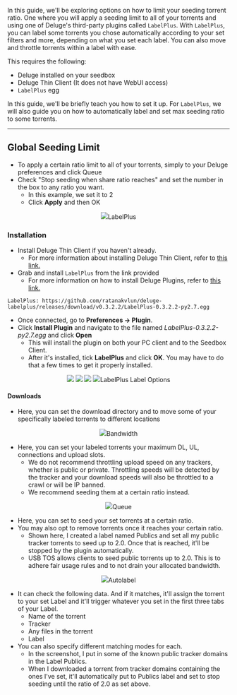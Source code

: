 In this guide, we'll be exploring options on how to limit your seeding torrent ratio. One where you will apply a seeding limit to all of your torrents and using one of Deluge's third-party plugins called `LabelPlus`. With `LabelPlus`, you can label some torrents you chose automatically according to your set filters and more, depending on what you set each label. You can also move and throttle torrents within a label with ease.

This requires the following:

* Deluge installed on your seedbox
* Deluge Thin Client (It does not have WebUI access)
* `LabelPlus` egg

In this guide, we'll be briefly teach you how to set it up. For `LabelPlus`, we will also guide you on how to automatically label and set max seeding ratio to some torrents.

***

## Global Seeding Limit

* To apply a certain ratio limit to all of your torrents, simply to your Deluge preferences and click Queue
* Check "Stop seeding when share ratio reaches" and set the number in the box to any ratio you want.
  * In this example, we set it to 2
  * Click **Apply** and then OK

<p align="center">
<img src="https://docs.usbx.me/uploads/images/gallery/2020-03/deluge-seed.png)

:::

***

## LabelPlus
### Installation

* Install Deluge Thin Client if you haven't already.
  * For more information about installing Deluge Thin Client, refer to [this link.](https://docs.usbx.me/books/deluge/page/setting-up-deluge-thin-client)
* Grab and install `LabelPlus` from the link provided
  * For more information on how to install Deluge Plugins, refer to [this link.](https://docs.usbx.me/books/deluge/page/installing-deluge-plugins)

```
LabelPlus: https://github.com/ratanakvlun/deluge-labelplus/releases/download/v0.3.2.2/LabelPlus-0.3.2.2-py2.7.egg
```

* Once connected, go to **Preferences -> Plugin**.
* Click **Install Plugin** and navigate to the file named *LabelPlus-0.3.2.2-py2.7.egg* and click **Open**
  * This will install the plugin on both your PC client and to the Seedbox Client.
  * After it's installed, tick **LabelPlus** and click **OK**. You may have to do that a few times to get it properly installed.

<p align="center">
<img src="https://docs.usbx.me/uploads/images/gallery/2019-11/image2019-8-30_21-3-23%5B1%5D.png)

:::

* Close Preferences. On the left side, click **LabelPlus Tab**.

<p align="center">
<img src="https://docs.usbx.me/uploads/images/gallery/2019-11/image2019-8-30_21-4-27%5B1%5D.png)

:::

* Right-click space → **Add Label** and give it a name.
* Click **OK**. You'll see your newly created Label.

<p align="center">
<img src="https://docs.usbx.me/uploads/images/gallery/2019-11/image2019-8-30_21-5-11%5B1%5D.png)

:::

* Right-click that new label and select Label Options to set your preferences, as described below.

<p align="center">
<img src="https://docs.usbx.me/uploads/images/gallery/2019-11/image2019-8-30_21-7-0%5B1%5D.png)

:::

### LabelPlus Label Options
#### Downloads

* Here, you can set the download directory and to move some of your specifically labeled torrents to different locations

<p align="center">
<img src="https://docs.usbx.me/uploads/images/gallery/2019-11/image2019-8-30_21-8-3%5B1%5D.png)

:::

#### Bandwidth

* Here, you can set your labeled torrents your maximum DL, UL, connections and upload slots.
  * We do not recommend throttling upload speed on any trackers, whether is public or private. Throttling speeds will be detected by the tracker and your download speeds will also be throttled to a crawl or will be IP banned.
  * We recommend seeding them at a certain ratio instead.

<p align="center">
<img src="https://docs.usbx.me/uploads/images/gallery/2019-11/image2019-8-30_21-8-34%5B1%5D.png)

:::

#### Queue

* Here, you can set to seed your set torrents at a certain ratio.
* You may also opt to remove torrents once it reaches your certain ratio.
  * Shown here, I created a label named Publics and set all my public tracker torrents to seed up to 2.0. Once that is reached, it'll be stopped by the plugin automatically.
  * USB TOS allows clients to seed public torrents up to 2.0. This is to adhere fair usage rules and to not drain your allocated bandwidth.

<p align="center">
<img src="https://docs.usbx.me/uploads/images/gallery/2019-11/image2019-8-26_17-21-16%5B1%5D.png)

:::

#### Autolabel

* It can check the following data. And if it matches, it'll assign the torrent to your set Label and it'll trigger whatever you set in the first three tabs of your Label.
  * Name of the torrent
  * Tracker
  * Any files in the torrent
  * Label
* You can also specify different matching modes for each.
  * In the screenshot, I put in some of the known public tracker domains in the Label Publics.
  * When I downloaded a torrent from tracker domains containing the ones I've set, it'll automatically put to Publics label and set to stop seeding until the ratio of 2.0 as set above.

<p align="center">
<img src="https://docs.usbx.me/uploads/images/gallery/2019-11/image2019-8-26_17-21-56%5B1%5D.png)

:::